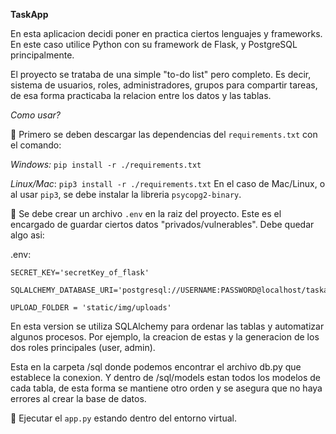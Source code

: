 **TaskApp**

En esta aplicacion decidi poner en practica ciertos lenguajes y frameworks.
En este caso utilice Python con su framework de Flask, y PostgreSQL principalmente.

El proyecto se trataba de una simple "to-do list" pero completo. Es decir, sistema de usuarios, roles, administradores, grupos para compartir tareas, de esa forma practicaba la relacion entre los datos y las tablas.

*Como usar?*

📌 Primero se deben descargar las dependencias del `requirements.txt` con el comando:

*Windows:* `pip install -r ./requirements.txt`

*Linux/Mac*: `pip3 install -r ./requirements.txt`
En el caso de Mac/Linux, o al usar `pip3`, se debe instalar la libreria `psycopg2-binary`.

📌 Se debe crear un archivo `.env` en la raiz del proyecto. Este es el encargado de guardar ciertos datos "privados/vulnerables". Debe quedar algo asi:

.env:
```
SECRET_KEY='secretKey_of_flask'

SQLALCHEMY_DATABASE_URI='postgresql://USERNAME:PASSWORD@localhost/taskapp'

UPLOAD_FOLDER = 'static/img/uploads'
```

En esta version se utiliza SQLAlchemy para ordenar las tablas y automatizar algunos procesos. Por ejemplo,
la creacion de estas y la generacion de los dos roles principales (user, admin).

Esta en la carpeta /sql donde podemos encontrar el archivo db.py que establece la conexion. Y dentro de /sql/models 
estan todos los modelos de cada tabla, de esta forma se mantiene otro orden y se asegura que no haya errores al crear
la base de datos.

📌 Ejecutar el `app.py` estando dentro del entorno virtual.